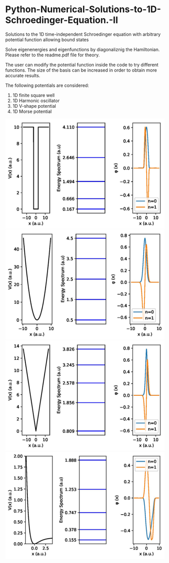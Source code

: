 # Python-Numerical-Solutions-to-1D-Schroedinger-Equation.-II
Solutions to the 1D time-independent Schroedinger equation with arbitrary potential function allowing bound states

Solve eigenenergies and eigenfunctions by diagonaliznig the Hamiltonian. Please refer to the readme.pdf file for theory.

The user can modify the potential function inside the code to try different functions. 
The size of the basis can be increased in order to obtain more accurate results.

The following potentials are considered:
1. 1D finite square well
2. 1D Harmonic oscillator
3. 1D V-shape potential
4. 1D Morse potential

![One dimensional finite Square-well potential](1dsq_well.jpg)
![One dimensional harmonic oscillator](1dsq_harmo.jpg)
![One dimensional V-shape potential](1dsq_vshape.jpg)
![One dimensional Morse potential](1dsq_morse.jpg)
